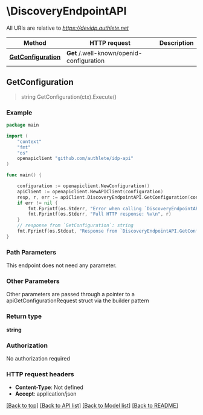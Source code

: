 # \DiscoveryEndpointAPI

All URIs are relative to *https://devidp.authlete.net*

Method | HTTP request | Description
------------- | ------------- | -------------
[**GetConfiguration**](DiscoveryEndpointAPI.md#GetConfiguration) | **Get** /.well-known/openid-configuration | 



## GetConfiguration

> string GetConfiguration(ctx).Execute()



### Example

```go
package main

import (
	"context"
	"fmt"
	"os"
	openapiclient "github.com/authlete/idp-api"
)

func main() {

	configuration := openapiclient.NewConfiguration()
	apiClient := openapiclient.NewAPIClient(configuration)
	resp, r, err := apiClient.DiscoveryEndpointAPI.GetConfiguration(context.Background()).Execute()
	if err != nil {
		fmt.Fprintf(os.Stderr, "Error when calling `DiscoveryEndpointAPI.GetConfiguration``: %v\n", err)
		fmt.Fprintf(os.Stderr, "Full HTTP response: %v\n", r)
	}
	// response from `GetConfiguration`: string
	fmt.Fprintf(os.Stdout, "Response from `DiscoveryEndpointAPI.GetConfiguration`: %v\n", resp)
}
```

### Path Parameters

This endpoint does not need any parameter.

### Other Parameters

Other parameters are passed through a pointer to a apiGetConfigurationRequest struct via the builder pattern


### Return type

**string**

### Authorization

No authorization required

### HTTP request headers

- **Content-Type**: Not defined
- **Accept**: application/json

[[Back to top]](#) [[Back to API list]](../README.md#documentation-for-api-endpoints)
[[Back to Model list]](../README.md#documentation-for-models)
[[Back to README]](../README.md)

